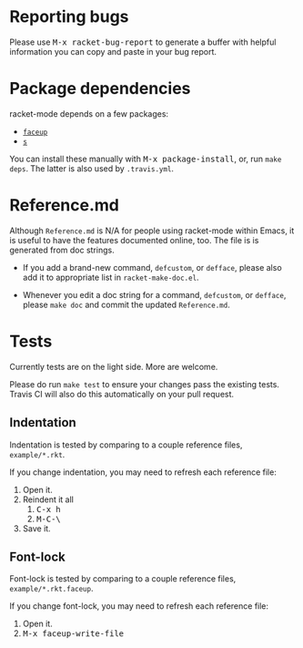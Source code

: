 # Reporting bugs

Please use <kbd>M-x racket-bug-report</kbd> to generate a buffer with
helpful information you can copy and paste in your bug report.

# Package dependencies

racket-mode depends on a few packages:

- [`faceup`](http://melpa.org/#/faceup)
- [`s`](http://melpa.org/#/s)

You can install these manually with <kbd>M-x package-install</kbd>,
or, run `make deps`. The latter is also used by `.travis.yml`.

# Reference.md

Although `Reference.md` is N/A for people using racket-mode within
Emacs, it is useful to have the features documented online, too. The
file is is generated from doc strings.

- If you add a brand-new command, `defcustom`, or `defface`, please
  also add it to appropriate list in `racket-make-doc.el`.

- Whenever you edit a doc string for a command, `defcustom`, or
  `defface`, please `make doc` and commit the updated `Reference.md`.

# Tests

Currently tests are on the light side. More are welcome.

Please do run `make test` to ensure your changes pass the existing
tests. Travis CI will also do this automatically on your pull request.

## Indentation

Indentation is tested by comparing to a couple reference files,
`example/*.rkt`.

If you change indentation, you may need to refresh each reference
file:

1. Open it.
2. Reindent it all
    1. <kbd>C-x h</kbd>
    2. <kbd>M-C-\\</kbd>
3. Save it.

## Font-lock

Font-lock is tested by comparing to a couple reference files,
`example/*.rkt.faceup`.

If you change font-lock, you may need to refresh each reference file:

1. Open it.
2. <kbd>M-x faceup-write-file</kbd>

